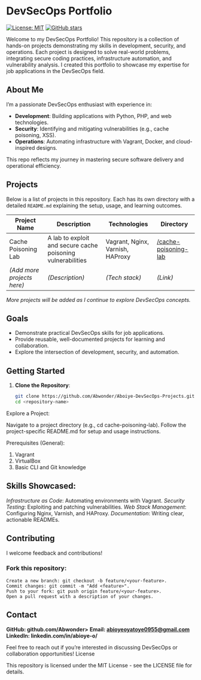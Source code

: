 # DevSecOps Portfolio

[![License: MIT](https://img.shields.io/badge/License-MIT-yellow.svg)](https://opensource.org/licenses/MIT) [![GitHub stars](https://img.shields.io/github/stars/Abwonder/Aboiye-DevSecOps-Projects?style=social)](https://github.com/Abwonder/Aboiye-DevSecOps-Projects/stargazers)

Welcome to my DevSecOps Portfolio! This repository is a collection of hands-on projects demonstrating my skills in development, security, and operations. Each project is designed to solve real-world problems, integrating secure coding practices, infrastructure automation, and vulnerability analysis. I created this portfolio to showcase my expertise for job applications in the DevSecOps field.

## About Me

I’m a passionate DevSecOps enthusiast with experience in:

- **Development**: Building applications with Python, PHP, and web technologies.
- **Security**: Identifying and mitigating vulnerabilities (e.g., cache poisoning, XSS).
- **Operations**: Automating infrastructure with Vagrant, Docker, and cloud-inspired designs.

This repo reflects my journey in mastering secure software delivery and operational efficiency.

## Projects

Below is a list of projects in this repository. Each has its own directory with a detailed `README.md` explaining the setup, usage, and learning outcomes.

| Project Name                  | Description                                      | Technologies           | Directory          |
|-------------------------------|--------------------------------------------------|------------------------|--------------------|
| Cache Poisoning Lab           | A lab to exploit and secure cache poisoning vulnerabilities | Vagrant, Nginx, Varnish, HAProxy | [/cache-poisoning-lab](./1.Cache-Poisoning-Lab) |
| *(Add more projects here)*    | *(Description)*                                  | *(Tech stack)*         | *(Link)*           |

*More projects will be added as I continue to explore DevSecOps concepts.*

## Goals

- Demonstrate practical DevSecOps skills for job applications.
- Provide reusable, well-documented projects for learning and collaboration.
- Explore the intersection of development, security, and automation.

## Getting Started

1. **Clone the Repository**:

   ```bash
   git clone https://github.com/Abwonder/Aboiye-DevSecOps-Projects.git
   cd <repository-name>
   ```

Explore a Project:

Navigate to a project directory (e.g., cd cache-poisoning-lab).
Follow the project-specific README.md for setup and usage instructions.

Prerequisites (General):

1. Vagrant
2. VirtualBox
3. Basic CLI and Git knowledge

## Skills Showcased:

*Infrastructure as Code*: Automating environments with Vagrant.
*Security Testing*: Exploiting and patching vulnerabilities.
*Web Stack Management*: Configuring Nginx, Varnish, and HAProxy.
*Documentation*: Writing clear, actionable READMEs.

## Contributing

I welcome feedback and contributions!

### Fork this repository:

    Create a new branch: git checkout -b feature/<your-feature>.
    Commit changes: git commit -m "Add <feature>".
    Push to your fork: git push origin feature/<your-feature>.
    Open a pull request with a description of your changes.

## Contact

**GitHub: github.com/Abwonder>**
**Email: abioyeoyatoye0955@gmail.com**
**LinkedIn: linkedin.com/in/abioye-o/**

Feel free to reach out if you’re interested in discussing DevSecOps or collaboration opportunities!
License

This repository is licensed under the MIT License - see the LICENSE file for details.